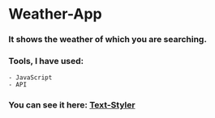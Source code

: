 # Weather-App

### It shows the weather of which you are searching.

### Tools, I have used:

    - JavaScript
    - API
    
 ### You can see it here: [Text-Styler](https://shekhar10feb.github.io/Weather-App/)
